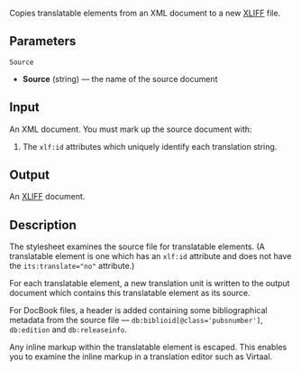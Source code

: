 Copies translatable elements from an XML document to a new [XLIFF](http://docs.oasis-open.org/xliff/v1.2/os/xliff-core.html) file.

## Parameters

`Source`

* **Source** (string) — the name of the source document 

## Input

An XML document. You must mark up the source document with:

1. The `xlf:id` attributes which uniquely identify each translation string.

## Output

An [XLIFF](http://docs.oasis-open.org/xliff/v1.2/os/xliff-core.html) document.

## Description

The stylesheet examines the source file for translatable elements. (A translatable element is one which has an `xlf:id` attribute and does not have the `its:translate="no"` attribute.)

For each translatable element, a new translation unit is written to the output document which contains this translatable element as its source.

For DocBook files, a header is added containing some bibliographical metadata from the source file — `db:biblioid[@class='pubsnumber']`, `db:edition` and `db:releaseinfo`.

Any inline markup within the translatable element is escaped. This enables you to examine the inline markup in a translation editor such as Virtaal.